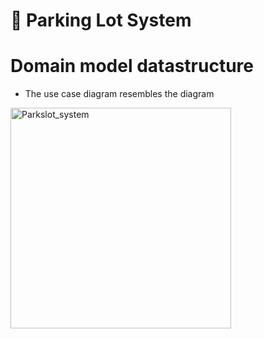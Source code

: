 # 🚗 Parking Lot System

# Domain model datastructure
  - The use case diagram resembles the diagram

<img width="353" alt="Parkslot_system" src="https://github.com/user-attachments/assets/9d960c7b-c06d-47c4-aff8-1d3b26983f89" />

